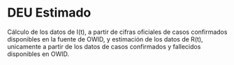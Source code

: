 # DEU Estimado
Cálculo de los datos de I(t), a partir de cifras oficiales de casos confirmados disponibles en la fuente de OWID, y estimación de los datos de R(t), unicamente a partir de los datos de casos confirmados y fallecidos disponibles en OWID.
